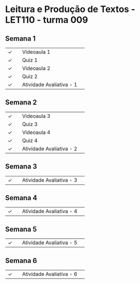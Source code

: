 # Leitura e Produção de Textos - LET110 - turma 009


## Semana 1

|  |  |  |  |
|:---:|:---:|:---|:---|
| &check; |  | Videoaula 1 |  |
| &check; |  | Quiz 1 |  |
| &check; |  | Videoaula 2 |  |
| &check; |  | Quiz 2 |  |
| &check; |  | Atividade Avaliativa - 1 |  |


## Semana 2

|  |  |  |  |
|:---:|:---:|:---|:---|
| &check; |  | Videoaula 3 |  |
| &check; |  | Quiz 3 |  |
| &check; |  | Videoaula 4 |  |
| &check; |  | Quiz 4 |  |
| &check; |  | Atividade Avaliativa - 2 |  |


## Semana 3

|  |  |  |  |
|:---:|:---:|:---|:---|
| &check; |  | Atividade Avaliativa - 3 |  |


## Semana 4

|  |  |  |  |
|:---:|:---:|:---|:---|
| &check; |  | Atividade Avaliativa - 4 |  |


## Semana 5

|  |  |  |  |
|:---:|:---:|:---|:---|
| &check; |  | Atividade Avaliativa - 5 |  |


## Semana 6

|  |  |  |  |
|:---:|:---:|:---|:---|
| &check; |  | Atividade Avaliativa - 6 |  |
